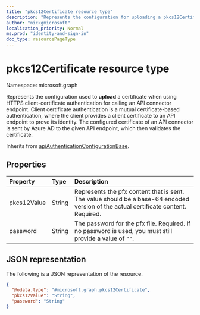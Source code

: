 ```yaml
---
title: "pkcs12Certificate resource type"
description: "Represents the configuration for uploading a pkcs12Certificate."
author: "nickgmicrosoft"
localization_priority: Normal
ms.prod: "identity-and-sign-in"
doc_type: resourcePageType
---
```


# pkcs12Certificate resource type

Namespace: microsoft.graph

Represents the configuration used to **upload** a certificate when using HTTPS client-certificate authentication for calling an API connector endpoint. Client certificate authentication is a mutual certificate-based authentication, where the client provides a client certificate to an API endpoint to prove its identity. The configured certificate of an API connector is sent by Azure AD to the given API endpoint, which then validates the certificate.

Inherits from [apiAuthenticationConfigurationBase](../resources/apiauthenticationconfigurationbase.md).

## Properties

|Property|Type|Description|
|:---|:---|:---|
|pkcs12Value|String| Represents the pfx content that is sent. The value should be a base-64 encoded version of the actual certificate content. Required.|
|password|String| The password for the pfx file. Required. If no password is used, you must still provide a value of `""`.|

## JSON representation

The following is a JSON representation of the resource.
<!-- {
  "blockType": "resource",
  "@odata.type": "microsoft.graph.pkcs12Certificate"
}
-->

``` json
{
  "@odata.type": "#microsoft.graph.pkcs12Certificate",
  "pkcs12Value": "String",
  "password": "String"
}
```
